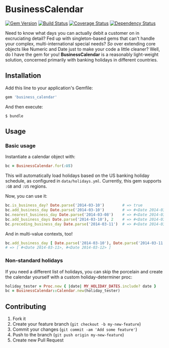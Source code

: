 # BusinessCalendar

[![Gem Version](https://badge.fury.io/rb/business_calendar.svg)](https://rubygems.org/gems/business_calendar)
[![Build Status](https://travis-ci.org/enova/business_calendar.svg)](https://travis-ci.org/enova/business_calendar)
[![Coverage Status](https://coveralls.io/repos/github/enova/business_calendar/badge.svg?branch=master)](https://coveralls.io/github/enova/business_calendar?branch=master)
[![Dependency Status](https://gemnasium.com/enova/business_calendar.svg)](https://gemnasium.com/enova/business_calendar)

Need to know what days you can actually debit a customer on in excruciating detail? Fed up with singleton-based gems 
that can't handle your complex, multi-international special needs? *So* over extending core objects like Numeric
and Date just to make your code a little cleaner? Well, do I have the gem for you! **BusinessCalendar** is a
reasonably light-weight solution, concerned primarily with banking holidays in different countries.

## Installation

Add this line to your application's Gemfile:

```ruby
gem 'business_calendar'
```

And then execute:

    $ bundle

## Usage

### Basic usage

Instantiate a calendar object with:

```ruby
bc = BusinessCalendar.for(:US)
```

This will automatically load holidays based on the US banking holiday schedule, as configured in `data/holidays.yml`. 
Currently, this gem supports `:GB` and `:US` regions.

Now, you can use it:

```ruby
bc.is_business_day? Date.parse('2014-03-10')        # => true
bc.add_business_day Date.parse('2014-03-10')        # => #<Date 2014-03-11>
bc.nearest_business_day Date.parse('2014-03-08')    # => #<Date 2014-03-10>
bc.add_business_days Date.parse('2014-03-10'), 2    # => #<Date 2014-03-12>
bc.preceding_business_day Date.parse('2014-03-11')  # => #<Date 2014-03-10>
```

And in multi-value contexts, too!

```ruby
bc.add_business_day [ Date.parse('2014-03-10'), Date.parse('2014-03-11') ]
# => [ #<Date 2014-03-11>, #<Date 2014-03-12> ]
```

### Non-standard holidays

If you need a different list of holidays, you can skip the porcelain and create the calendar yourself with a custom holiday-determiner proc:

```ruby
holiday_tester = Proc.new { |date| MY_HOLIDAY_DATES.include? date }
bc = BusinessCalendar::Calendar.new(holiday_tester)
```

## Contributing

1. Fork it
2. Create your feature branch (`git checkout -b my-new-feature`)
3. Commit your changes (`git commit -am 'Add some feature'`)
4. Push to the branch (`git push origin my-new-feature`)
5. Create new Pull Request
